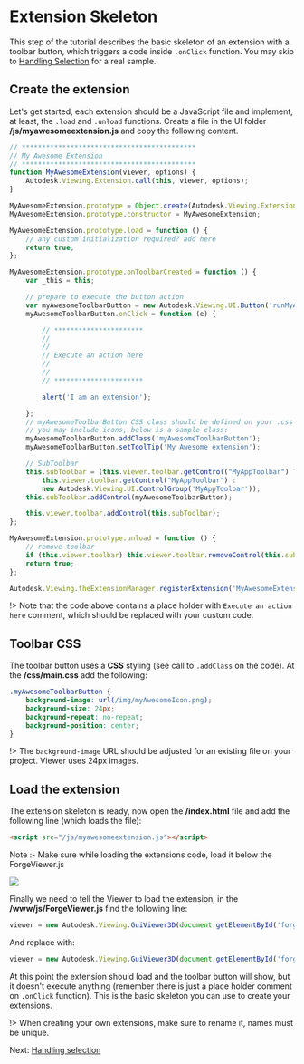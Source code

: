 # Extension Skeleton

This step of the tutorial describes the basic skeleton of an extension with a toolbar button, which triggers a code inside `.onClick` function. You may skip to [Handling Selection](viewer/extensions/selection) for a real sample.

## Create the extension

Let's get started, each extension should be a JavaScript file and implement, at least, the `.load` and `.unload` functions. Create a file in the UI folder **/js/myawesomeextension.js** and copy the following content. 

```javascript
// *******************************************
// My Awesome Extension
// *******************************************
function MyAwesomeExtension(viewer, options) {
    Autodesk.Viewing.Extension.call(this, viewer, options);
}

MyAwesomeExtension.prototype = Object.create(Autodesk.Viewing.Extension.prototype);
MyAwesomeExtension.prototype.constructor = MyAwesomeExtension;

MyAwesomeExtension.prototype.load = function () {
    // any custom initialization required? add here
    return true;
};

MyAwesomeExtension.prototype.onToolbarCreated = function () {
    var _this = this;

    // prepare to execute the button action
    var myAwesomeToolbarButton = new Autodesk.Viewing.UI.Button('runMyAwesomeCode');
    myAwesomeToolbarButton.onClick = function (e) {

        // **********************
        //
        //
        // Execute an action here
        //
        //
        // **********************

        alert('I am an extension');

    };
    // myAwesomeToolbarButton CSS class should be defined on your .css file
    // you may include icons, below is a sample class:
    myAwesomeToolbarButton.addClass('myAwesomeToolbarButton');
    myAwesomeToolbarButton.setToolTip('My Awesome extension');

    // SubToolbar
    this.subToolbar = (this.viewer.toolbar.getControl("MyAppToolbar") ?
        this.viewer.toolbar.getControl("MyAppToolbar") :
        new Autodesk.Viewing.UI.ControlGroup('MyAppToolbar'));
    this.subToolbar.addControl(myAwesomeToolbarButton);

    this.viewer.toolbar.addControl(this.subToolbar);
};

MyAwesomeExtension.prototype.unload = function () {
    // remove toolbar
    if (this.viewer.toolbar) this.viewer.toolbar.removeControl(this.subToolbar);
    return true;
};

Autodesk.Viewing.theExtensionManager.registerExtension('MyAwesomeExtension', MyAwesomeExtension);
```

!> Note that the code above contains a place holder with `Execute an action here` comment, which should be replaced with your custom code.

## Toolbar CSS

The toolbar button uses a **CSS** styling (see call to `.addClass` on the code). At the **/css/main.css** add the following:

```css
.myAwesomeToolbarButton {
    background-image: url(/img/myAwesomeIcon.png);
    background-size: 24px;
    background-repeat: no-repeat;
    background-position: center;
}
```

!> The `background-image` URL should be adjusted for an existing file on your project. Viewer uses 24px images.

## Load the extension

The extension skeleton is ready, now open the **/index.html** file and add the following line (which loads the file):

```html
<script src="/js/myawesomeextension.js"></script>
```

Note :-   Make sure while loading the extensions <scripts> code, load it below the ForgeViewer.js 

![](_media/forge/extension_example.png)



Finally we need to tell the Viewer to load the extension, in the **/www/js/ForgeViewer.js** find the following line:

```javascript
viewer = new Autodesk.Viewing.GuiViewer3D(document.getElementById('forgeViewer'));
```

And replace with:

```javascript
viewer = new Autodesk.Viewing.GuiViewer3D(document.getElementById('forgeViewer'), { extensions: ['MyAwesomeExtension'] });
```

At this point the extension should load and the toolbar button will show, but it doesn't execute anything (remember there is just a place holder comment on `.onClick` function). This is the basic skeleton you can use to create your extensions. 

!> When creating your own extensions, make sure to rename it, names must be unique. 


Next: [Handling selection](viewer/extensions/selection)
